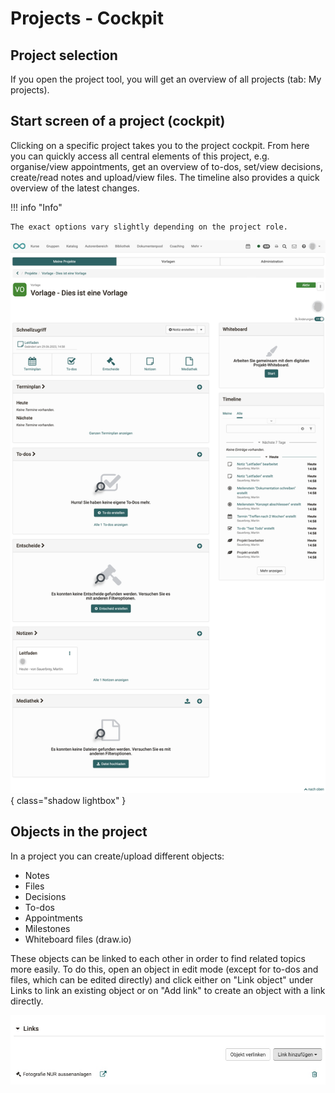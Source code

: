 # Projects - Cockpit

## Project selection

If you open the project tool, you will get an overview of all projects (tab: My projects).

## Start screen of a project (cockpit)

Clicking on a specific project takes you to the project cockpit. From here you can quickly access all central elements of this project, e.g. organise/view appointments, get an overview of to-dos, set/view decisions, create/read notes and upload/view files. The timeline also provides a quick overview of the latest changes. 

!!! info "Info"

    The exact options vary slightly depending on the project role. 


![projekt_erstellt_aus_vorlage_v1_de.png](assets/projekt_erstellt_aus_vorlage_v2_de.png){ class="shadow lightbox" }


## Objects in the project

In a project you can create/upload different objects:

* Notes
* Files
* Decisions
* To-dos
* Appointments
* Milestones
* Whiteboard files (draw.io)

These objects can be linked to each other in order to find related topics more easily.
To do this, open an object in edit mode (except for to-dos and files, which can be edited directly) and click either on "Link object" under Links to link an existing object or on "Add link" to create an object with a link directly.

![Bild einer Verlinnkung im Projekt](assets/project-link.de.jpg)